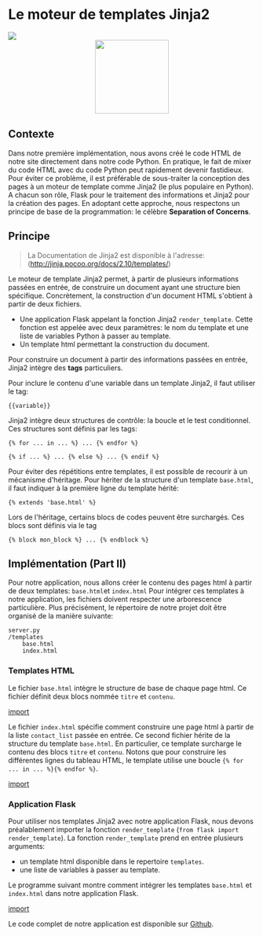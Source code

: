 # Le moteur de templates Jinja2


<div>
<img src="https://img.shields.io/badge/jinja-v2.10-brightgreen.svg"> 
</div>

<div style="text-align:center;">
<img src="http://jinja.pocoo.org/docs/2.10/_static/jinja-small.png" height="150" />
</div>


## Contexte

Dans notre première implémentation, nous avons créé le code HTML de notre site directement dans notre code Python. En pratique, le fait de mixer du code HTML avec du code Python peut rapidement devenir fastidieux. Pour éviter ce problème, il est préférable de sous-traiter la conception des pages à un moteur de template comme Jinja2 (le plus populaire en Python). A chacun son rôle, Flask pour le traitement des informations et Jinja2 pour la création des pages. En adoptant cette approche, nous respectons un principe de base de la programmation: le célèbre **Separation of Concerns**.


## Principe

> La Documentation de Jinja2 est disponible à l'adresse: (http://jinja.pocoo.org/docs/2.10/templates/)

Le moteur de template Jinja2 permet, à partir de plusieurs informations passées en entrée, de construire un document ayant une structure bien spécifique. Concrètement, la construction d'un document HTML s'obtient à partir de deux fichiers.

* Une application Flask appelant la fonction Jinja2 `render_template`. Cette fonction est appelée avec deux paramètres: le nom du template et une liste de variables Python à passer au template.
* Un template html permettant la construction du document.

Pour construire un document à partir des informations passées en entrée, Jinja2 intègre des **tags** particuliers. 


Pour inclure le contenu d'une variable dans un template Jinja2, il faut utiliser le tag:

```
{{variable}}
``` 

Jinja2 intègre deux structures de contrôle: la boucle et le test conditionnel. Ces structures sont définis par les tags: 

```
{% for ... in ... %} ... {% endfor %}
```

```
{% if ... %} ... {% else %} ... {% endif %}
```

Pour éviter des répétitions entre templates, il est possible de recourir à un mécanisme d'héritage. Pour hériter de la structure d'un template `base.html`, il faut indiquer à la première ligne du template hérité:

```
{% extends 'base.html' %} 
```

Lors de l'héritage, certains blocs de codes peuvent être surchargés. Ces blocs sont définis via le tag


```
{% block mon_block %} ... {% endblock %}
```


## Implémentation (Part II)

Pour notre application, nous allons créer le contenu des pages html à partir de deux templates: `base.html`et `index.html`
Pour intégrer ces templates à notre application, les fichiers doivent respecter une arborescence particulière. Plus précisément, le répertoire de notre projet doit être organisé de la manière suivante:

```
server.py
/templates
    base.html
    index.html
```

### Templates HTML

Le fichier `base.html` intègre le structure de base de chaque page html. Ce fichier définit deux blocs nommée `titre` et `contenu`.

[import](./src/src3/templates/base.html)

Le fichier `index.html` spécifie comment construire une page html à partir de la liste `contact_list` passée en entrée. Ce second fichier hérite de la structure du template `base.html`. En particulier, ce template surcharge le contenu des blocs `titre` et `contenu`. Notons que pour construire les différentes lignes du tableau HTML, le template utilise une boucle `{% for ... in ... %}{% endfor %}`. 

[import](./src/src3/templates/index.html)


### Application Flask 

Pour utiliser nos templates Jinja2 avec notre application Flask, nous devons préalablement importer la fonction `render_template` (`from flask import render_template`). La fonction `render_template` prend en entrée plusieurs arguments:

* un template html disponible dans le repertoire `templates`.
* une liste de variables à passer au template.

Le programme suivant montre comment intégrer les templates `base.html` et `index.html` dans notre application Flask. 

[import](./src/src3/server.py)

Le code complet de notre application est disponible sur [Github](https://github.com/vincentchoqueuse/gitbook_flask/tree/master/src/src3).

